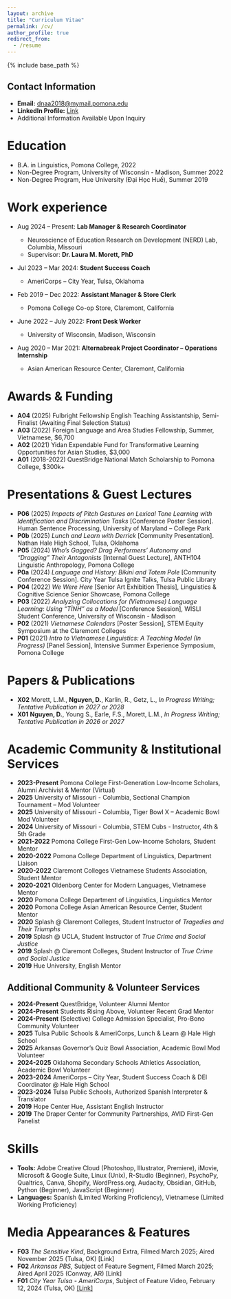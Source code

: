 ```yaml
---
layout: archive
title: "Curriculum Vitae"
permalink: /cv/
author_profile: true
redirect_from:
  - /resume
---
```


{% include base_path %}

## Contact Information
* **Email:** dnaa2018@mymail.pomona.edu
* **LinkedIn Profile:** <a href="https://www.linkedin.com/in/derrick-nguyen-a18732176/"> Link </a>
* Additional Information Available Upon Inquiry

Education
======
* B.A. in Linguistics, Pomona College, 2022
* Non-Degree Program, University of Wisconsin - Madison, Summer 2022
* Non-Degree Program, Hue University (Đại Học Huế), Summer 2019

Work experience
======
* Aug 2024 – Present: **Lab Manager & Research Coordinator**  
  * Neuroscience of Education Research on Development (NERD) Lab, Columbia, Missouri  
  * Supervisor: **Dr. Laura M. Morett, PhD**

* Jul 2023 – Mar 2024: **Student Success Coach**  
  * AmeriCorps – City Year, Tulsa, Oklahoma  

* Feb 2019 – Dec 2022: **Assistant Manager & Store Clerk**  
  * Pomona College Co-op Store, Claremont, California  

* June 2022 – July 2022: **Front Desk Worker**  
  * University of Wisconsin, Madison, Wisconsin  

* Aug 2020 – Mar 2021: **Alternabreak Project Coordinator – Operations Internship**  
  * Asian American Resource Center, Claremont, California

Awards & Funding
======
- **A04** (2025) Fulbright Fellowship English Teaching Assistantship, Semi-Finalist (Awaiting Final Selection Status)
- **A03** (2022) Foreign Language and Area Studies Fellowship, Summer, Vietnamese, $6,700
- **A02** (2021) Yidan Expendable Fund for Transformative Learning Opportunities for Asian Studies, $3,000 
- **A01** (2018-2022) QuestBridge National Match Scholarship to Pomona College, $300k+

Presentations & Guest Lectures
======
- **P06** (2025) *Impacts of Pitch Gestures on Lexical Tone Learning with Identification and Discrimination Tasks* [Conference Poster Session]. Human Sentence Processing, University of Maryland – College Park
- **P0b** (2025) *Lunch and Learn with Derrick* [Community Presentation]. Nathan Hale High School, Tulsa, Oklahoma
- **P05** (2024) *Who’s Gagged? Drag Performers’ Autonomy and “Dragging” Their Antagonists* [Internal Guest Lecture], ANTH104 Linguistic Anthropology, Pomona College
- **P0a** (2024) *Language and History: Bikini and Totem Pole* [Community Conference Session]. City Year Tulsa Ignite Talks, Tulsa Public Library
- **P04** (2022) *We Were Here* [Senior Art Exhibition Thesis], Linguistics & Cognitive Science Senior Showcase, Pomona College
- **P03** (2022) *Analyzing Collocations for (Vietnamese) Language Learning: Using “TÌNH” as a Model* [Conference Session], WISLI Student Conference, University of Wisconsin - Madison
- **P02** (2021) *Vietnamese Calendars* [Poster Session], STEM Equity Symposium at the Claremont Colleges
- **P01** (2021) *Intro to Vietnamese Linguistics: A Teaching Model (In Progress)* [Panel Session], Intensive Summer Experience Symposium, Pomona College


Papers & Publications
======
- **X02** Morett, L.M., **Nguyen, D.**, Karlin, R., Getz, L., *In Progress Writing; Tentative Publication in 2027 or 2028*
- **X01** **Nguyen, D.**, Young S., Earle, F.S., Morett, L.M., *In Progress Writing; Tentative Publication in 2026 or 2027* 

Academic Community & Institutional Services
======
- **2023-Present** Pomona College First-Generation Low-Income Scholars, Alumni Archivist & Mentor (Virtual)
- **2025** University of Missouri - Columbia, Sectional Champion Tournament – Mod Volunteer
- **2025** University of Missouri - Columbia, Tiger Bowl X – Academic Bowl Mod Volunteer
- **2024** University of Missouri - Columbia, STEM Cubs - Instructor, 4th & 5th Grade
- **2021-2022** Pomona College First-Gen Low-Income Scholars, Student Mentor
- **2020-2022** Pomona College Department of Linguistics, Department Liaison
- **2020-2022** Claremont Colleges Vietnamese Students Association, Student Mentor
- **2020-2021** Oldenborg Center for Modern Languages, Vietnamese Mentor
- **2020** Pomona College Department of Linguistics, Linguistics Mentor
- **2020** Pomona College Asian American Resource Center, Student Mentor
- **2020** Splash @ Claremont Colleges, Student Instructor of *Tragedies and Their Triumphs*
- **2019** Splash @ UCLA, Student Instructor of *True Crime and Social Justice*
- **2019** Splash @ Claremont Colleges, Student Instructor of *True Crime and Social Justice*
- **2019** Hue University, English Mentor

## Additional Community & Volunteer Services
- **2024-Present** QuestBridge, Volunteer Alumni Mentor
- **2024-Present** Students Rising Above, Volunteer Recent Grad Mentor
- **2024-Present** (Selective) College Admission Specialist, Pro-Bono Community Volunteer
- **2025** Tulsa Public Schools & AmeriCorps, Lunch & Learn @ Hale High School
- **2025** Arkansas Governor’s Quiz Bowl Association, Academic Bowl Mod Volunteer
- **2024-2025** Oklahoma Secondary Schools Athletics Association, Academic Bowl Volunteer
- **2023-2024** AmeriCorps – City Year, Student Success Coach & DEI Coordinator @ Hale High School
- **2023-2024** Tulsa Public Schools, Authorized Spanish Interpreter & Translator
- **2019** Hope Center Hue, Assistant English Instructor
- **2019** The Draper Center for Community Partnerships, AVID First-Gen Panelist

Skills
======
* **Tools:** Adobe Creative Cloud (Photoshop, Illustrator, Premiere), iMovie, Microsoft & Google Suite, Linux (Unix), R-Studio (Beginner), PsychoPy, Qualtrics, Canva, Shopify, WordPress.org, Audacity, Obsidian, GitHub, Python (Beginner), JavaScript (Beginner)   
* **Languages:** Spanish (Limited Working Proficiency), Vietnamese (Limited Working Proficiency)

Media Appearances & Features
======
- **F03** *The Sensitive Kind*, Background Extra, Filmed March 2025; Aired November 2025 (Tulsa, OK) [Link]
- **F02** *Arkansas PBS*, Subject of Feature Segment, Filmed March 2025; Aired April 2025 (Conway, AR) [Link]
- **F01** *City Year Tulsa - AmeriCorps*, Subject of Feature Video, February 12, 2024 (Tulsa, OK) <a href="https://www.facebook.com/watch/?v=1069545221043319">[Link]</a>
